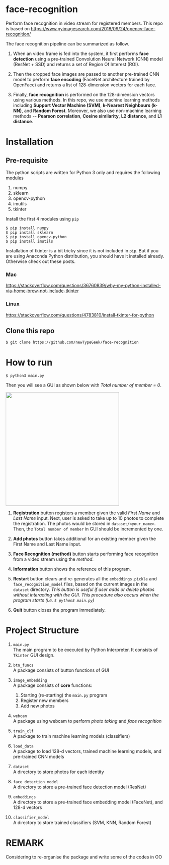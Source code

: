 # face-recognition
Perform face recognition in video stream for registered members. This repo is based on https://www.pyimagesearch.com/2018/09/24/opencv-face-recognition/<br>

The face recognition pipeline can be summarized as follow. <br>
1. When an video frame is fed into the system, it first performs **face detection** using a pre-trained Convolution Neural Network (CNN) model (ResNet + SSD) and returns a set of Region Of Interest (ROI). <br>

2. Then the cropped face images are passed to another pre-trained CNN model to perform **face encoding** (FaceNet architecture trained by OpenFace) and returns a list of 128-dimension vectors for each face.<br>

3. Finally, **face recognition** is performed on the 128-dimension vectors using various methods. In this repo, we use machine learning methods including **Support Vector Machine (SVM)**, **k-Nearest Neighbours (k-NN)**, and **Random Forest**. Moreover, we also use non-machine learning methods -- **Pearson correlation**, **Cosine similarity**, **L2 distance**, and **L1 distance**.

# Installation
## Pre-requisite
The python scripts are written for Python 3 only and requires the following modules <br>
1. numpy
2. sklearn
3. opencv-python
4. imutils
5. tkinter

Install the first 4 modules using `pip`
```
$ pip install numpy
$ pip install sklearn
$ pip install opencv-python
$ pip install imutils
```

Installation of tkinter is a bit tricky since it is not included in `pip`. But if you are using Anaconda Python distribution, you should have it installed already. Otherwise check out these posts.

### Mac
<https://stackoverflow.com/questions/36760839/why-my-python-installed-via-home-brew-not-include-tkinter>

### Linux
<https://stackoverflow.com/questions/4783810/install-tkinter-for-python>


## Clone this repo
`$ git clone https://github.com/newTypeGeek/face-recognition`

# How to run
`$ python3 main.py`

Then you will see a GUI as shown below with *Total number of member = 0*.<br>

<img src="https://github.com/newTypeGeek/face-recognition/blob/master/gui.png" width="360">

1. **Registration** button registers a member given the valid *First Name* and *Last Name* input. Next, user is asked to
   take up to 10 photos to complete the registration. The photos would be stored in `dataset/<your_name>`. Then, the `Total number of member` in GUI should be incremented by one.

2. **Add photos** button takes additional for an existing member given the First Name and Last Name input.

3. **Face Recognition (method)** button starts performing face recognition from a video stream using the *method*.

4. **Information** button shows the reference of this program.

5. **Restart** button clears and re-generates all the `embeddings.pickle` and `face_recognition_model` files, based on the current images in the `dataset` directory.
*This button is useful if user adds or delete photos without interacting with the GUI.
This procedure also occurs when the program starts (i.e. `$ python3 main.py`)*

6. **Quit** button closes the program immediately.

# Project Structure
1. `main.py`<br>
   The main program to be executed by Python Interpreter. It consists of `Tkinter` GUI design.

2. `btn_funcs`<br>
   A package consists of button functions of GUI

3. `image_embedding`<br>
    A package consists of **core** functions:
    1. Starting (re-starting) the `main.py` program
    2. Register new members
    3. Add new photos

4. `webcam`<br>
   A package using webcam to perform *photo taking* and *face recognition*

5. `train_clf`<br>
   A package to train machine learning models (classifiers)

6. `load_data`<br>
   A package to load 128-d vectors, trained machine learning models, and pre-trained CNN models

7. `dataset`<br>
   A directory to store photos for each identity

8. `face_detection_model`<br>
   A directory to store a pre-trained face detection model (ResNet)
   
9. `embeddings`<br>
   A directory to store a pre-trained face embedding model (FaceNet), and 128-d vectors
   
10. `classifier_model`<br>
   A directory to store trained classifiers (SVM, KNN, Random Forest)


# REMARK
Considering to re-organise the package and write some of the codes in OO

